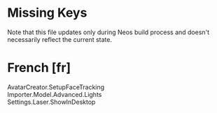 # Missing Keys
Note that this file updates only during Neos build process and doesn't necessarily reflect the current state.

# French [fr]
AvatarCreator.SetupFaceTracking  
Importer.Model.Advanced.Lights  
Settings.Laser.ShowInDesktop  

